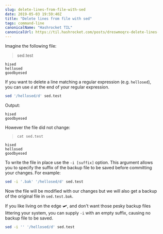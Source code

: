 ```yaml
---
slug: delete-lines-from-file-with-sed
date: 2019-05-03 19:59:40Z
title: "Delete lines from file with sed"
tags: command-line
canonicalName: "Hashrocket TIL"
canonicalUrl: https://til.hashrocket.com/posts/dreswmoqrx-delete-lines-from-file-with-sed
---
```



Imagine the following file:

> sed.test

```
hised
hellosed
goodbyesed
```

If you want to delete a line matching a regular expression (e.g. `hellosed`), you can use `d` at the end of your regular expression.

```bash
sed '/hellosed/d' sed.test
```

Output:


```
hised
goodbyesed
```

However the file did not change:


> `cat sed.test`

```
hised
hellosed
goodbyesed
```

To write the file in place use the `-i [suffix]` option. This argument allows you to specify the suffix of the backup file to be saved before committing your changes. For example:


```bash
sed -i '.bak' '/hellosed/d' sed.test
```

Now the file will be modified with our changes but we will also get a backup of the original file in   `sed.test.bak`.

If you like living on the edge 🛩, and don't want those pesky backup files littering your system, you can supply `-i` with an empty suffix, causing no backup file to be saved.

```bash
sed -i '' '/hellosed/d' sed.test
```

